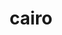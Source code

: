 ---
title: "cairo"
layout: cache
categories: [package, v0.20.1]
meta: {"versions": ["1.16.0"], "compilers": ["gcc@=11.1.0"], "oss": ["ubuntu20.04"], "platforms": ["linux"], "targets": ["x86_64_v3"], "stacks": ["data-vis-sdk", "root"], "num_specs": 2, "num_specs_by_stack": {"root": 2, "data-vis-sdk": 2}}
spec_details: [{"hash": "75upmnqd3emjgczcujd47rrfmv3xcqds", "compiler": "gcc@=11.1.0", "versions": ["1.16.0"], "os": "ubuntu20.04", "platform": "linux", "target": "x86_64_v3", "variants": ["~X", "build_system=autotools", "~fc", "+ft", "+gobject", "patches=7c4da77", "+pdf", "~png", "~svg"], "stacks": ["root", "data-vis-sdk"], "size": "-", "tarball": "https://binaries.spack.io/releases/v0.20.1/build_cache/linux-ubuntu20.04-x86_64_v3/gcc-11.1.0/cairo-1.16.0/linux-ubuntu20.04-x86_64_v3-gcc-11.1.0-cairo-1.16.0-75upmnqd3emjgczcujd47rrfmv3xcqds.spack"}, {"hash": "k2jq4lfmnrql72cvldwsbvfocao5wdop", "compiler": "gcc@=11.1.0", "versions": ["1.16.0"], "os": "ubuntu20.04", "platform": "linux", "target": "x86_64_v3", "variants": ["~X", "build_system=autotools", "~fc", "+ft", "+gobject", "patches=7c4da77", "+pdf", "~png", "~svg"], "stacks": ["root", "data-vis-sdk"], "size": "-", "tarball": "https://binaries.spack.io/releases/v0.20.1/build_cache/linux-ubuntu20.04-x86_64_v3/gcc-11.1.0/cairo-1.16.0/linux-ubuntu20.04-x86_64_v3-gcc-11.1.0-cairo-1.16.0-k2jq4lfmnrql72cvldwsbvfocao5wdop.spack"}]
---
